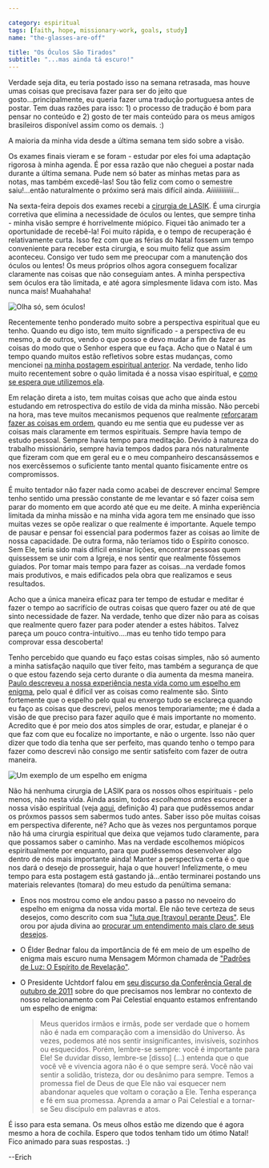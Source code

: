 ```yaml
---

category: espiritual
tags: [faith, hope, missionary-work, goals, study]
name: "the-glasses-are-off"

title: "Os Óculos São Tirados"
subtitle: "...mas ainda tá escuro!"
---
```

Verdade seja dita, eu teria postado isso na semana retrasada, mas houve umas coisas que precisava fazer para ser do jeito que gosto...principalmente, eu queria fazer uma tradução portuguesa antes de postar. Tem duas razões para isso: 1) o processo de tradução é bom para pensar no conteúdo e 2) gosto de ter mais conteúdo para os meus amigos brasileiros disponível assim como os demais. :)

A maioria da minha vida desde a última semana tem sido sobre a visão.

Os exames finais vieram e se foram - estudar por eles foi uma adaptação rigorosa à minha agenda. É por essa razão que não cheguei a postar nada durante a última semana. Pude nem só bater as minhas metas para as notas, mas também excedê-las! Sou tão feliz com como o semestre saiu!...então naturalmente o próximo será mais difícil ainda. *Aiiiiiiiiiiiii...*

Na sexta-feira depois dos exames recebi a [cirurgia de LASIK](http://pt.wikipedia.org/wiki/LASIK). É uma cirurgia corretiva que elimina a necessidade de óculos ou lentes, que sempre tinha - minha visão sempre é horrivelmente miópico. Fiquei tão animado ter a oportunidade de recebê-la! Foi muito rápida, e o tempo de recuperação é relativamente curta. Isso fez com que as férias do Natal fossem um tempo conveniente para receber esta cirurgia, e sou muito feliz que assim aconteceu. Consigo ver tudo sem me preocupar com a manutenção dos óculos ou lentes! Os meus próprios olhos agora conseguem focalizar claramente nas coisas que não conseguiam antes. A minha perspectiva sem óculos era tão limitada, e até agora simplesmente lidava com isto. Mas nunca mais! Muahahaha!

![Olha só, sem óculos!](http://i.imgur.com/2RJvKZM.jpg)

Recentemente tenho ponderado muito sobre a perspectiva espiritual que eu tenho. Quando eu digo isto, tem muito significado - a perspectiva de eu mesmo, a de outros, vendo o que posso e devo mudar a fim de fazer as coisas do modo que o Senhor espera que eu faça. Acho que o Natal é um tempo quando muitos estão refletivos sobre estas mudanças, como mencionei [na minha postagem espiritual anterior](/espiritual/2014/12/07/as-dadivas-dele-sao-muitas/). Na verdade, tenho lido muito recentement sobre o quão limitada é a nossa visao espiritual, e [como se espera que utilizemos ela](https://www.youtube.com/watch?v=tbu-w57bIqQ).

Em relação direta a isto, tem muitas coisas que acho que ainda estou estudando em retrospectiva do estilo de vida da minha missão. Não percebi na hora, mas teve muitos mecanismos pequenos que realmente [reforçaram fazer as coisas em ordem](https://www.lds.org/scriptures/bofm/mosiah/4.27?lang=por#26), quando eu me sentia que eu pudesse ver as coisas mais claramente em termos espirituais. Sempre havia tempo de estudo pessoal. Sempre havia tempo para meditação. Devido à natureza do trabalho missionário, sempre havia tempos dados para nós naturalmente que fizeram com que em geral eu e o meu companheiro descansássemos e nos exercêssemos o suficiente tanto mental quanto fisicamente entre os compromissos.

É muito tentador não fazer nada como acabei de descrever encima! Sempre tenho sentido uma pressão constante de me levantar e só fazer coisa sem parar do momento em que acordo até que eu me deite. A minha experiência limitada da minha missão e na minha vida agora tem me ensinado que isso muitas vezes se opõe realizar o que realmente é importante. Aquele tempo de pausar e pensar foi essencial para podermos fazer as coisas ao limite de nossa capacidade. De outra forma, não teríamos tido o Espírito conosco. Sem Ele, teria sido mais difícil ensinar lições, encontrar pessoas quem quissessem se unir com a Igreja, e nos sentir que realmente fôssemos guiados. Por tomar mais tempo para fazer as coisas...na verdade fomos mais produtivos, e mais edificados pela obra que realizamos e seus resultados.

Acho que a única maneira eficaz para ter tempo de estudar e meditar é fazer o tempo ao sacrifício de outras coisas que quero fazer ou até de que sinto necessidade de fazer. Na verdade, tenho que dizer não para as coisas que realmente quero fazer para poder atender a estes hábitos. Talvez pareça um pouco contra-intuitivo....mas eu tenho tido tempo para comprovar essa descoberta!

Tenho percebido que quando eu faço estas coisas simples, não só aumento a minha satisfação naquilo que tiver feito, mas também a segurança de que o que estou fazendo seja certo durante o dia aumenta da mesma maneira. [Paulo descreveu a nossa experiência nesta vida como um espelho em enigma](https://www.biblegateway.com/passage/?search=1+Corintios+13%3A12&version=ARC), pelo qual é difícil ver as coisas como realmente são. Sinto fortemente que o espelho pelo qual eu enxergo tudo se esclareça quando eu faço as coisas que descrevi, pelos menos temporariamente; me é dada a visão de que preciso para fazer aquilo que é mais importante no momento. Acredito que é por meio dos atos simples de orar, estudar, e planejar é o que faz com que eu focalize no importante, e não o urgente. Isso não quer dizer que todo dia tenha que ser perfeito, mas quando tenho o tempo para fazer como descrevi não consigo me sentir satisfeito com fazer de outra maneira.

![Um exemplo de um espelho em enigma](http://i.imgur.com/SQQW485.jpg)

Não há nenhuma cirurgia de LASIK para os nossos olhos espirituais - pelo menos, não nesta vida. Ainda assim, todos *escolhemos antes* escurecer a nossa visão espiritual (veja [aqui](https://www.lds.org/scriptures/gs/veil?lang=por), definição 4) para que pudêssemos andar os próxmos passos sem sabermos tudo antes. Saber isso põe muitas coisas em perspectiva diferente, né? Acho que às vezes nos perguntamos porque não há uma cirurgia espiritual que deixa que vejamos tudo claramente, para que possamos saber o caminho. Mas na verdade escolhemos miópicos espiritualmente por enquanto, para que pudêssemos desenvolver algo dentro de nós mais importante ainda! Manter a perspectiva certa é o que nos dará o desejo de prosseguir, haja o que houver! Infelizmente, o meu tempo para esta postagem está gastando já...então terminarei postando uns materiais relevantes (tomara) do meu estudo da penúltima semana:

* Enos nos mostrou como ele andou passo a passo no nevoeiro do espelho em enigma da nossa vida mortal. Ele não teve certeza de seus desejos, como descrito com sua ["luta que [travou] perante Deus"](https://www.lds.org/scriptures/bofm/enos/1.1-2?lang=por#1). Ele orou por ajuda divina ao [procurar um entendimento mais claro de seus desejos](https://www.lds.org/scriptures/nt/rom/8.24-26?lang=por#23).
* O Élder Bednar falou da importância de fé em meio de um espelho de enigma mais escuro numa Mensagem Mórmon chamada de ["Padrões de Luz: O Espírito de Revelação"](https://www.youtube.com/watch?v=_2ADB-4nlz8).
* O Presidente Uchtdorf falou em [seu discurso da Conferência Geral de outubro de 2011](https://www.lds.org/general-conference/2011/10/you-matter-to-him?lang=por) sobre do que precisamos nos lembrar no contexto de nosso relacionamento com Pai Celestial enquanto estamos enfrentando um espelho de enigma:

    > Meus queridos irmãos e irmãs, pode ser verdade que o homem não é nada em comparação com a imensidão do Universo. Às vezes, podemos até nos sentir insignificantes, invisíveis, sozinhos ou esquecidos. Porém, lembre-se sempre: você é importante para Ele! Se duvidar disso, lembre-se [disso] (...) entenda que o que você vê e vivencia agora não é o que sempre será. Você não vai sentir a solidão, tristeza, dor ou desânimo para sempre. Temos a promessa fiel de Deus de que Ele não vai esquecer nem abandonar aqueles que voltam o coração a Ele. Tenha esperança e fé em sua promessa. Aprenda a amar o Pai Celestial e a tornar-se Seu discípulo em palavras e atos.

É isso para esta semana. Os meus olhos estão me dizendo que é agora mesmo a hora de cochila. Espero que todos tenham tido um ótimo Natal! Fico animado para suas respostas. :)

--Erich